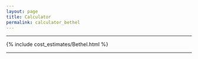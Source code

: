 ```yaml
---
layout: page
title: Calculator
permalink: calculator_bethel
---
```


___

{% include cost_estimates/Bethel.html %}

___


